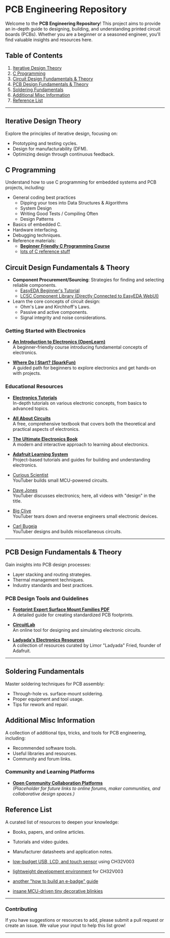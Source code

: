 # PCB Engineering Repository

Welcome to the **PCB Engineering Repository**! This project aims to provide an in-depth guide to designing, building, and understanding printed circuit boards (PCBs). Whether you are a beginner or a seasoned engineer, you'll find valuable insights and resources here.

## Table of Contents
1. [Iterative Design Theory](#iterative-design-theory)
2. [C Programming](#c-programming)
3. [Circuit Design Fundamentals & Theory](#circuit-design-fundamentals--theory)
4. [PCB Design Fundamentals & Theory](#pcb-design-fundamentals--theory)
5. [Soldering Fundamentals](#soldering-fundamentals)
6. [Additional Misc Information](#additional-misc-information)
7. [Reference List](#reference-list)

---

## Iterative Design Theory
Explore the principles of iterative design, focusing on:
- Prototyping and testing cycles.
- Design for manufacturability (DFM).
- Optimizing design through continuous feedback.

## C Programming
Understand how to use C programming for embedded systems and PCB projects, including:
- General coding best practices
  - Dipping your toes into Data Structures & Algorithms
  - System Design
  - Writing Good Tests / Compiling Often
  - Design Patterns
- Basics of embedded C.
- Hardware interfacing.
- Debugging techniques.
- Reference materials:
    - **[Beginner Friendly C Programming Course](https://youtu.be/8STscVFaKXw?si=oduYcniAp_Ho4szN)**
    - [lots of C reference stuff](http://www.lysator.liu.se/c/index.html)

## Circuit Design Fundamentals & Theory
- **Component Procurement/Sourcing**: Strategies for finding and selecting reliable components.
  - [EasyEDA Beginner's Tutorial](https://youtu.be/aI2frXzm8EU?si=6-1NU1o8OwS5DINB)
  - [LCSC Component Library (Directly Connected to EasyEDA WebUI)]()
- Learn the core concepts of circuit design:
  - Ohm's Law and Kirchhoff's Laws.
  - Passive and active components.
  - Signal integrity and noise considerations.

### Getting Started with Electronics
- **[An Introduction to Electronics (OpenLearn)](https://www.open.edu/openlearn/science-maths-technology/an-introduction-electronics/content-section-0)**  
  A beginner-friendly course introducing fundamental concepts of electronics.

- **[Where Do I Start? (SparkFun)](https://learn.sparkfun.com/tutorials/where-do-i-start/all)**  
  A guided path for beginners to explore electronics and get hands-on with projects.

### Educational Resources
- **[Electronics Tutorials](https://www.electronics-tutorials.ws/)**  
  In-depth tutorials on various electronic concepts, from basics to advanced topics.

- **[All About Circuits](https://www.allaboutcircuits.com/textbook/)**  
  A free, comprehensive textbook that covers both the theoretical and practical aspects of electronics.

- **[The Ultimate Electronics Book](https://ultimateelectronicsbook.com/)**  
  A modern and interactive approach to learning about electronics.

- **[Adafruit Learning System](https://learn.adafruit.com/)**  
  Project-based tutorials and guides for building and understanding electronics.

- [Curious Scientist](https://www.youtube.com/@CuriousScientist/videos)  
  YouTuber builds small MCU-powered circuits.

- [Dave Jones](https://www.youtube.com/@EEVblog/search?query=design)  
  YouTuber discusses electronics; here, all videos with "design" in the title.

- [Big Clive](https://www.youtube.com/@bigclivedotcom/videos)  
  YouTuber tears down and reverse engineers small electronic devices.

- [Carl Bugeja](https://www.youtube.com/@CarlBugeja/videos)  
  YouTuber designs and builds miscellaneous circuits.

---

## PCB Design Fundamentals & Theory
Gain insights into PCB design processes:
- Layer stacking and routing strategies.
- Thermal management techniques.
- Industry standards and best practices.

### PCB Design Tools and Guidelines
- **[Footprint Expert Surface Mount Families PDF](https://www.pcblibraries.com/Products/FPX/UserGuide/download/Footprint%20Expert%20Surface%20Mount%20Families.pdf)**  
  A detailed guide for creating standardized PCB footprints.

- **[CircuitLab](https://www.circuitlab.com/)**  
  An online tool for designing and simulating electronic circuits.

- **[Ladyada's Electronics Resources](https://www.ladyada.net/wiki/)**  
  A collection of resources curated by Limor "Ladyada" Fried, founder of Adafruit.

---

## Soldering Fundamentals
Master soldering techniques for PCB assembly:
- Through-hole vs. surface-mount soldering.
- Proper equipment and tool usage.
- Tips for rework and repair.

## Additional Misc Information
A collection of additional tips, tricks, and tools for PCB engineering, including:
- Recommended software tools.
- Useful libraries and resources.
- Community and forum links.

### Community and Learning Platforms
- **[Open Community Collaboration Platforms](#)**  
  *(Placeholder for future links to online forums, maker communities, and collaborative design spaces.)*

## Reference List
A curated list of resources to deepen your knowledge:
- Books, papers, and online articles.
- Tutorials and video guides.
- Manufacturer datasheets and application notes.

- [low-budget USB, LCD, and touch sensor](https://github.com/cnlohr/ch32v003_3digit_lcd_usb/) using CH32V003
- [lightweight development environment](https://github.com/cnlohr/ch32v003fun) for CH32V003
- [another "how to build an e-badge" guide](https://github.com/cnlohr/swadgeguide)
- [insane MCU-driven tiny decorative blinkies](https://youtu.be/jis1MC5Tm8k)

---

### Contributing
If you have suggestions or resources to add, please submit a pull request or create an issue. We value your input to help this list grow!

---
